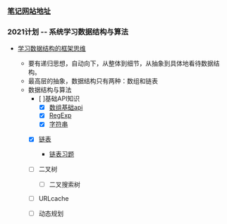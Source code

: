 ### [笔记网站地址](https://frontend-blog-drab.vercel.app/#/)

### 2021计划 -- 系统学习数据结构与算法
- [学习数据结构的框架思维](https://mp.weixin.qq.com/s/gE-5KMi4bBvJovdsQXIKgw)
   * 要有递归思想，自动向下，从整体到细节，从抽象到具体地看待数据结构。
   * 最高层的抽象，数据结构只有两种：数组和链表
    
    - 数据结构与算法
        - [ ]基础API知识
            - [x] [数组基础api](/algorithm/arrary/数组基础api.md)
            - [x] [RegExp](/algorithm/RegExp/RegExp(正则表达式).md)
            - [x] [字符串](/algorithm/string/string常用的方法.md)

        - [x] [链表](/algorithm/Linked/Linked.md)
            - [链表习题](/algorithm/Linked/test.js)

        - [ ] 二叉树
            - [ ] 二叉搜索树
        - [ ] URLcache
        - [ ] 动态规划 
        
